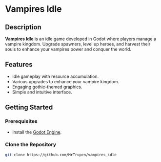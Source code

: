 # Vampires Idle

## Description

**Vampires Idle** is an idle game developed in Godot where players manage a vampire kingdom. Upgrade spawners, level up heroes, and harvest their souls to enhance your vampires power and conquer the world.

## Features

- Idle gameplay with resource accumulation.
- Various upgrades to enhance your vampire kingdom.
- Engaging gothic-themed graphics.
- Simple and intuitive interface.

## Getting Started

### Prerequisites

- Install the [Godot Engine](https://godotengine.org/download).

### Clone the Repository

```bash
git clone https://github.com/MrTrupen/vampires_idle
